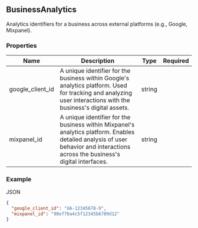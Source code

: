 ## BusinessAnalytics

Analytics identifiers for a business across external platforms (e.g., Google, Mixpanel).

### Properties

| Name | Description | Type | Required |
| --- | --- | --- | --- |
| google_client_id | A unique identifier for the business within Google's analytics platform. Used for tracking and analyzing user interactions with the business's digital assets. | string |  |
| mixpanel_id | A unique identifier for the business within Mixpanel's analytics platform. Enables detailed analysis of user behavior and interactions across the business's digital interfaces. | string |  |

### Example

JSON

```json
{
  "google_client_id": "UA-12345678-9",
  "mixpanel_id": "98ef76a4c5f12345b6789d12"
}
```
